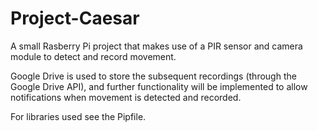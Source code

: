 # Project-Caesar
A small Rasberry Pi project that makes use of a PIR sensor and camera module to detect and record movement.

Google Drive is used to store the subsequent recordings (through the Google Drive API), and further functionality will be implemented to allow notifications when movement is detected and recorded.

For libraries used see the Pipfile.
